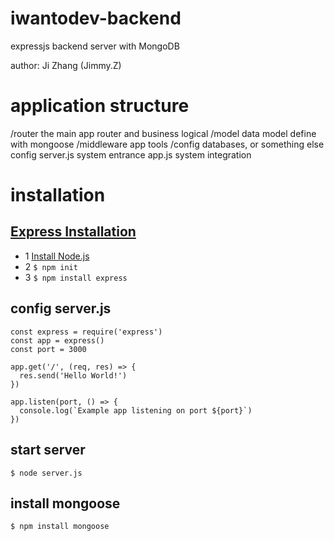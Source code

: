 # iwantodev-backend
expressjs backend server with MongoDB

author: Ji Zhang (Jimmy.Z)  

# application structure
/router    the main app router and business logical
/model     data model define with mongoose
/middleware  app tools
/config    databases, or something else config
server.js  system entrance
app.js     system integration

# installation
## [Express Installation](https://expressjs.com/en/starter/installing.html)

* 1 [Install Node.js](https://nodejs.org/en)
* 2 ```$ npm init```
* 3 ```$ npm install express```

## config server.js
```
const express = require('express')
const app = express()
const port = 3000

app.get('/', (req, res) => {
  res.send('Hello World!')
})

app.listen(port, () => {
  console.log(`Example app listening on port ${port}`)
})
```

## start server
```$ node server.js```

## install mongoose
```$ npm install mongoose```
